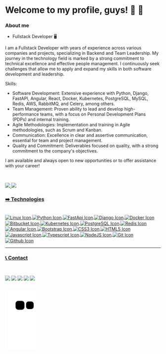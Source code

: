 # Welcome to my profile, guys! 👋 🚀 

### About me

- Fullstack Developer 🖥️

I am a Fullstack Developer with years of experience across various companies and projects, specializing in Backend and Team Leadership. My journey in the technology field is marked by a strong commitment to technical excellence and effective people management. I continuously seek challenges that allow me to apply and expand my skills in both software development and leadership.

Skills:

- Software Development: Extensive experience with Python, Django, FastAPI, Angular, React, Docker, Kubernetes, PostgreSQL, MySQL, Redis, AWS, RabbitMQ, and Celery, among others.
- Team Management: Proven ability to lead and develop high-performance teams, with a focus on Personal Development Plans (PDPs) and internal training.
- Agile Methodologies: Implementation and training in Agile methodologies, such as Scrum and Kanban.
- Communication: Excellence in clear and assertive communication, essential for team and project management.
- Quality and Commitment: Deliverables focused on quality, with a strong commitment to the company's objectives.

I am available and always open to new opportunities or to offer assistance with your career!


##
<br>
<div>
  <a href="https://github.com/gi0dogr4u">
  <img height="180" src="https://github-readme-stats.vercel.app/api?username=gi0dogr4u&count_private=true&show_icons=true&theme=radical"/>
  <img height="180" src="https://github-readme-stats.vercel.app/api/top-langs/?username=gi0dogr4u&langs_count=10&layout=compact&theme=radical"/>
</div>


<div style="display: inline_block">
  <h3> ➡️ Technologies</h3><br>
  <img align="center" alt="Linux Icon" height="30" width="40" src="https://cdn.jsdelivr.net/gh/devicons/devicon/icons/linux/linux-original.svg"/>
  <img align="center" alt="Python Icon" height="30" width="40" src="https://cdn.jsdelivr.net/gh/devicons/devicon/icons/python/python-original.svg"/>
  <img align="center" alt="FastApi Icon" height="30" width="40" src="https://cdn.jsdelivr.net/gh/devicons/devicon/icons/fastapi/fastapi-original.svg"/>
  <img align="center" alt="Django Icon" height="30" width="40" src="https://cdn.jsdelivr.net/gh/devicons/devicon/icons/django/django-plain.svg"/>
  <img align="center" alt="Docker Icon" height="30" width="40" src="https://cdn.jsdelivr.net/gh/devicons/devicon/icons/docker/docker-original.svg"/>
  <img align="center" alt="Bitbucket Icon" height="30" width="40" src="https://cdn.jsdelivr.net/gh/devicons/devicon/icons/bitbucket/bitbucket-original.svg" />
  <img align="center" alt="Kubernetes Icon" height="30" width="40" src="https://cdn.jsdelivr.net/gh/devicons/devicon/icons/kubernetes/kubernetes-plain.svg"/>
  <img align="center" alt="PostgreSQL Icon" height="30" width="40" src="https://cdn.jsdelivr.net/gh/devicons/devicon/icons/postgresql/postgresql-original.svg"/>
  <img align="center" alt="Redis Icon" height="30" width="40" src="https://cdn.jsdelivr.net/gh/devicons/devicon/icons/redis/redis-original.svg"/>
  <img align="center" alt="Angular Icon" height="30" width="40" src="https://cdn.jsdelivr.net/gh/devicons/devicon/icons/angularjs/angularjs-original.svg"/>
  <img align="center" alt="Bootstrap Icon" height="30" width="40" src="https://cdn.jsdelivr.net/gh/devicons/devicon/icons/bootstrap/bootstrap-original.svg"/>
  <img align="center" alt="CSS3 Icon" height="30" width="40" src="https://cdn.jsdelivr.net/gh/devicons/devicon/icons/css3/css3-original.svg"/>
  <img align="center" alt="HTML5 Icon" height="30" width="40" src="https://cdn.jsdelivr.net/gh/devicons/devicon/icons/html5/html5-original.svg"/>
  <img align="center" alt="Javascript Icon" height="30" width="40" src="https://cdn.jsdelivr.net/gh/devicons/devicon/icons/javascript/javascript-original.svg"/>
  <img align="center" alt="Typescript Icon" height="30" width="40" src="https://cdn.jsdelivr.net/gh/devicons/devicon/icons/typescript/typescript-original.svg"/>
  <img align="center" alt="NodeJS Icon" height="30" width="40" src="https://cdn.jsdelivr.net/gh/devicons/devicon/icons/nodejs/nodejs-original.svg"/>
  <img align="center" alt="Git Icon" height="30" width="40" src="https://cdn.jsdelivr.net/gh/devicons/devicon/icons/git/git-original.svg"/>
  <img align="center" alt="Github Icon" height="30" width="40" src="https://cdn.jsdelivr.net/gh/devicons/devicon/icons/github/github-original.svg"/>
</div>

***

<div>
  <h3>📞  Contact</h3><br>

  <a href="mailto:giovannaresende0475@gmail.com" target="_blank"><img target="_blanck" src="https://img.shields.io/badge/Gmail-D14836?style=for-the-badge&logo=gmail&logoColor=white"></a>
  <a href="https://www.linkedin.com/in/giovanna-resende-lima-b018a9201/" target="_blank"><img target="_blanck" src="https://img.shields.io/badge/LinkedIn-0077B5?style=for-the-badge&logo=linkedin&logoColor=white"></a>
  <a href="https://instagram.com/gio_lima.13" target="_blank"><img target="_blanck" src="https://img.shields.io/badge/Instagram-E4405F?style=for-the-badge&logo=instagram&logoColor=white"></a>
  <a href="https://discord.gg/zfQ88s87" target="_blank"><img target="_blanck" src="https://img.shields.io/badge/Discord-7289DA?style=for-the-badge&logo=discord&logoColor=white"></a>
  <a href="https://www.twitch.tv/gi0dogr4u" target="_blank"><img target="_blanck" src="https://img.shields.io/badge/Twitch-9146FF?style=for-the-badge&logo=twitch&logoColor=white"></a>
</div>

##

![Snake animation](https://github.com/gi0dogr4u/gi0dogr4u/blob/output/github-contribution-grid-snake.svg)
